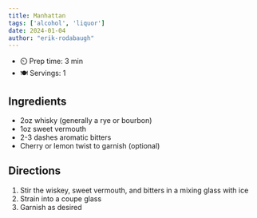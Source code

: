 ```yaml
---
title: Manhattan
tags: ['alcohol', 'liquor']
date: 2024-01-04
author: "erik-rodabaugh"
---
```


- ⏲️ Prep time: 3 min
- 🍽️ Servings: 1

## Ingredients

- 2oz whisky (generally a rye or bourbon)
- 1oz sweet vermouth
- 2-3 dashes aromatic bitters
- Cherry or lemon twist to garnish (optional) 

## Directions

1. Stir the wiskey, sweet vermouth, and bitters in a mixing glass with ice
2. Strain into a coupe glass
3. Garnish as desired
